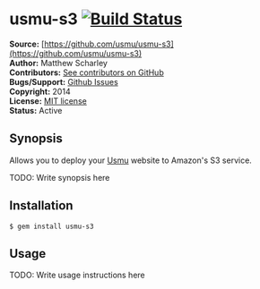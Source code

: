 # usmu-s3 [![Build Status](https://travis-ci.org/usmu/usmu-s3.svg?branch=master)](https://travis-ci.org/usmu/usmu-s3)

**Source:** [https://github.com/usmu/usmu-s3](https://github.com/usmu/usmu-s3)  
**Author:** Matthew Scharley  
**Contributors:** [See contributors on GitHub][gh-contrib]  
**Bugs/Support:** [Github Issues][gh-issues]  
**Copyright:** 2014  
**License:** [MIT license][license]  
**Status:** Active

## Synopsis

Allows you to deploy your [Usmu][usmu] website to Amazon's S3 service.

TODO: Write synopsis here

## Installation

    $ gem install usmu-s3

## Usage

TODO: Write usage instructions here

  [gh-contrib]: https://github.com/usmu/usmu-s3/graphs/contributors
  [gh-issues]: https://github.com/usmu/usmu-s3/issues
  [license]: https://github.com/usmu/usmu-s3/blob/master/LICENSE.md
  [usmu]: https://github.com/usmu/usmu
